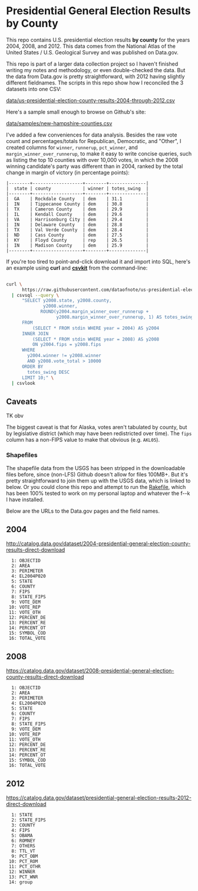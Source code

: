 # Presidential General Election Results by County

This repo contains U.S. presidential election results __by county__ for the years 2004, 2008, and 2012. This data comes from the National Atlas of the United States / U.S. Geological Survey and was published on Data.gov.

This repo is part of a larger data collection project so I haven't finished writing my notes and methodology, or even double-checked the data. But the data from Data.gov is pretty straightforward, with 2012 having slightly different fieldnames. The scripts in this repo show how I reconciled the 3 datasets into one CSV:

[data/us-presidential-election-county-results-2004-through-2012.csv](data/us-presidential-election-county-results-2004-through-2012.csv)

Here's a sample small enough to browse on Github's site:

[data/samples/new-hampshire-counties.csv](data/samples/new-hampshire-counties.csv)

I've added a few conveniences for data analysis. Besides the raw vote count and percentages/totals for Republican, Democratic, and "Other", I created columns for `winner`, `runnerup`, `pct_winner`, and `margin_winner_over_runnerup`, to make it easy to write concise queries, such as listing the top 10 counties with over 10,000 votes, in which the 2008 winning candidate's party was different than in 2004, ranked by the total change in margin of victory (in percentage points):


```
|--------+-------------------+--------+--------------|
|  state | county            | winner | totes_swing  |
|--------+-------------------+--------+--------------|
|  GA    | Rockdale County   | dem    | 31.1         |
|  IN    | Tippecanoe County | dem    | 30.8         |
|  TX    | Cameron County    | dem    | 29.9         |
|  IL    | Kendall County    | dem    | 29.6         |
|  VA    | Harrisonburg City | dem    | 29.4         |
|  IN    | Delaware County   | dem    | 28.8         |
|  TX    | Val Verde County  | dem    | 28.4         |
|  ND    | Cass County       | dem    | 27.5         |
|  KY    | Floyd County      | rep    | 26.5         |
|  IN    | Madison County    | dem    | 25.9         |
|--------+-------------------+--------+--------------|
```


If you're too tired to point-and-click download it and import into SQL, here's an example using **curl** and [**csvkit**](https://csvkit.readthedocs.io/en/540/) from the command-line:


```sh
  
curl \
      https://raw.githubusercontent.com/dataofnote/us-presidential-election-county-results/master/data/us-presidential-election-county-results-2004-through-2012.csv \
  | csvsql --query \
      "SELECT y2008.state, y2008.county, 
              y2008.winner,
             ROUND(y2004.margin_winner_over_runnerup + 
                   y2008.margin_winner_over_runnerup, 1) AS totes_swing
      FROM 
          (SELECT * FROM stdin WHERE year = 2004) AS y2004  
      INNER JOIN 
          (SELECT * FROM stdin WHERE year = 2008) AS y2008
          ON y2004.fips = y2008.fips
      WHERE 
        y2004.winner != y2008.winner
        AND y2008.vote_total > 10000
      ORDER BY 
        totes_swing DESC
      LIMIT 10;" \
  | csvlook
```




## Caveats

TK obv

The biggest caveat is that for Alaska, votes aren't tabulated by county, but by legislative district (which may have been redistricted over time). The `fips` column has a non-FIPS value to make that obvious (e.g. `AKL05`). 


### Shapefiles


The shapefile data from the USGS has been stripped in the downloadable files before, since (non-LFS) Github doesn't allow for files 100MB+. But it's pretty straightforward to join them up with the USGS data, which is linked to below. Or you could clone this repo and attempt to run the [Rakefile](Rakefile), which has been 100% tested to work on my personal laptop and whatever the f--k I have installed.


Below are the URLs to the Data.gov pages and the field names.

## 2004

http://catalog.data.gov/dataset/2004-presidential-general-election-county-results-direct-download

      1: OBJECTID
      2: AREA
      3: PERIMETER
      4: EL2004P020
      5: STATE
      6: COUNTY
      7: FIPS
      8: STATE_FIPS
      9: VOTE_DEM
     10: VOTE_REP
     11: VOTE_OTH
     12: PERCENT_DE
     13: PERCENT_RE
     14: PERCENT_OT
     15: SYMBOL_COD
     16: TOTAL_VOTE



## 2008

https://catalog.data.gov/dataset/2008-presidential-general-election-county-results-direct-download

      1: OBJECTID
      2: AREA
      3: PERIMETER
      4: EL2004P020
      5: STATE
      6: COUNTY
      7: FIPS
      8: STATE_FIPS
      9: VOTE_DEM
     10: VOTE_REP
     11: VOTE_OTH
     12: PERCENT_DE
     13: PERCENT_RE
     14: PERCENT_OT
     15: SYMBOL_COD
     16: TOTAL_VOTE


## 2012


https://catalog.data.gov/dataset/presidential-general-election-results-2012-direct-download


      1: STATE
      2: STATE_FIPS
      3: COUNTY
      4: FIPS
      5: OBAMA
      6: ROMNEY
      7: OTHERS
      8: TTL_VT
      9: PCT_OBM
     10: PCT_ROM
     11: PCT_OTHR
     12: WINNER
     13: PCT_WNR
     14: group


